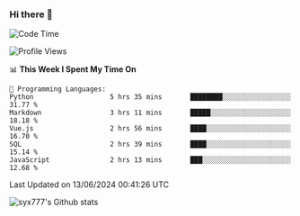 ### Hi there 👋

<!--
**syx777/syx777** is a ✨ _special_ ✨ repository because its `README.md` (this file) appears on your GitHub profile.

Here are some ideas to get you started:

- 🔭 I’m currently working on ...
- 🌱 I’m currently learning ...
- 👯 I’m looking to collaborate on ...
- 🤔 I’m looking for help with ...
- 💬 Ask me about ...
- 📫 How to reach me: ...
- 😄 Pronouns: ...
- ⚡ Fun fact: ...
-->
<!--START_SECTION:waka-->
![Code Time](http://img.shields.io/badge/Code%20Time-142%20hrs%2051%20mins-blue)

![Profile Views](http://img.shields.io/badge/Profile%20Views-43-blue)

📊 **This Week I Spent My Time On** 

```text
💬 Programming Languages: 
Python                   5 hrs 35 mins       ████████░░░░░░░░░░░░░░░░░   31.77 % 
Markdown                 3 hrs 11 mins       █████░░░░░░░░░░░░░░░░░░░░   18.18 % 
Vue.js                   2 hrs 56 mins       ████░░░░░░░░░░░░░░░░░░░░░   16.70 % 
SQL                      2 hrs 39 mins       ████░░░░░░░░░░░░░░░░░░░░░   15.14 % 
JavaScript               2 hrs 13 mins       ███░░░░░░░░░░░░░░░░░░░░░░   12.68 % 
```


 Last Updated on 13/06/2024 00:41:26 UTC
<!--END_SECTION:waka-->

![syx777's Github stats](https://github-readme-stats-syx777.vercel.app/api?username=syx777&show_icons=true&count_private=true)
